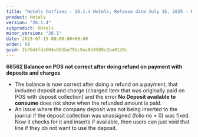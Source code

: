 ```yaml
---
title: "Hotels hotfixes - 26.1.4 Hotels, Release date July 15, 2025 - Hotfixes"
product: Hotels
version: "26.1.4"
subproduct: Hotels
minor_version: "26.1"
date: 2025-07-15 00:00:00+00:00
order: 68
guid: 2b76d4fda604c603be79bc8ac8b8588c2ba0139c
---
```


<strong>68562 Balance on POS not correct after doing refund on payment with deposits and charges</strong>
<ul><li>The balance is now correct after doing a refund on a payment, that included deposit and charge (charged item that was originally paid on POS with deposit collection) and the error <b>No Deposit available to consume</b> does not show when the refunded amount is paid.</li><li>An issue where the company deposit was not being inserted to the journal if the deposit collection was unassigned (folio no = 0) was fixed. Now it checks for it and inserts if available, then users can just void that line if they do not want to use the deposit.</li></ul>
